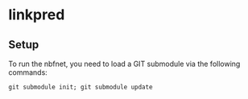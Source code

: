 # linkpred

## Setup
To run the nbfnet, you need to load a GIT submodule via the following commands: 
```
git submodule init; git submodule update 
```


